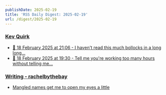 ```yaml
---
publishDate: 2025-02-19
title: 'RSS Daily Digest: 2025-02-19'
url: /digest/2025-02-19
---
```


### [Kev Quirk](https://kevquirk.com/)

  * [📝 18 February 2025 at 21:06 - I haven't read this much bollocks in a long long...](https://kevquirk.com/notes/20250218-2106)
  * [📝 18 February 2025 at 19:30 - Tell me you're working too many hours without telling me...](https://kevquirk.com/notes/20250218-1930)
  
### [Writing - rachelbythebay](https://rachelbythebay.com/w/)

  * [Mangled names get me to open my eyes a little](https://rachelbythebay.com/w/2025/02/18/badness/)
  
